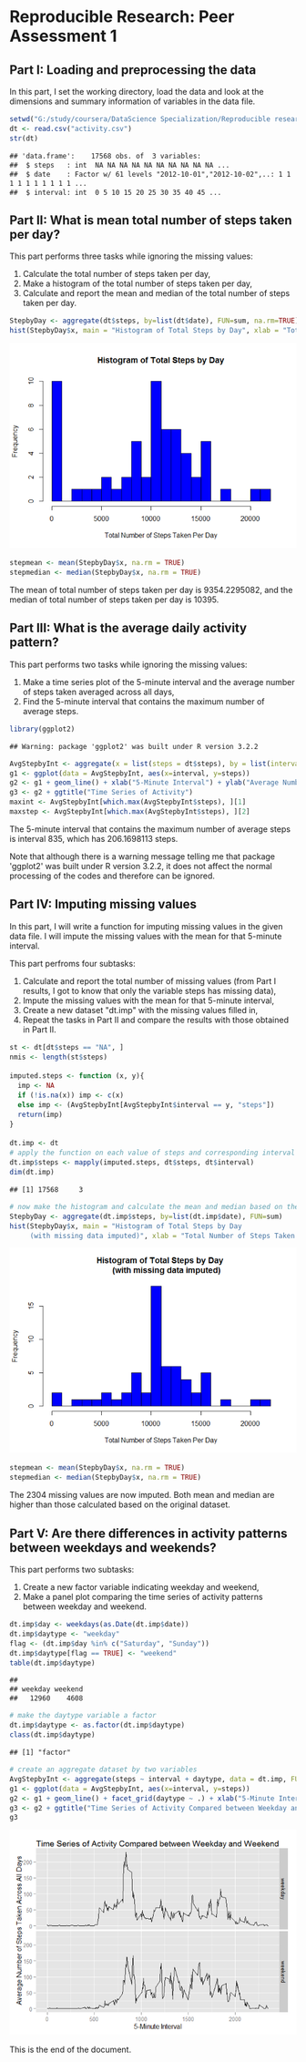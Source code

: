 # Reproducible Research: Peer Assessment 1


## Part I: Loading and preprocessing the data

In this part, I set the working directory, load the data and look at the dimensions and summary information of variables in the data file.


```r
setwd("G:/study/coursera/DataScience Specialization/Reproducible research")
dt <- read.csv("activity.csv")
str(dt)
```

```
## 'data.frame':	17568 obs. of  3 variables:
##  $ steps   : int  NA NA NA NA NA NA NA NA NA NA ...
##  $ date    : Factor w/ 61 levels "2012-10-01","2012-10-02",..: 1 1 1 1 1 1 1 1 1 1 ...
##  $ interval: int  0 5 10 15 20 25 30 35 40 45 ...
```

## Part II: What is mean total number of steps taken per day?

This part performs three tasks while ignoring the missing values:
1. Calculate the total number of steps taken per day, 
2. Make a histogram of the total number of steps taken per day, 
3. Calculate and report the mean and median of the total number of steps taken per day.



```r
StepbyDay <- aggregate(dt$steps, by=list(dt$date), FUN=sum, na.rm=TRUE)
hist(StepbyDay$x, main = "Histogram of Total Steps by Day", xlab = "Total Number of Steps Taken Per Day", ylab="Frequency", breaks = 20, col = "blue")
```

![](PA1_template_files/figure-html/unnamed-chunk-2-1.png) 

```r
stepmean <- mean(StepbyDay$x, na.rm = TRUE)
stepmedian <- median(StepbyDay$x, na.rm = TRUE)
```

The mean of total number of steps taken per day is 9354.2295082, and the median of total number of steps taken per day is 10395.

## Part III: What is the average daily activity pattern?

This part performs two tasks while ignoring the missing values:
1. Make a time series plot of the 5-minute interval and the average number of steps taken averaged across all days, 
2. Find the 5-minute interval that contains the maximum number of average steps.


```r
library(ggplot2)
```

```
## Warning: package 'ggplot2' was built under R version 3.2.2
```

```r
AvgStepbyInt <- aggregate(x = list(steps = dt$steps), by = list(interval = dt$interval), FUN = mean, na.rm = TRUE)
g1 <- ggplot(data = AvgStepbyInt, aes(x=interval, y=steps))
g2 <- g1 + geom_line() + xlab("5-Minute Interval") + ylab("Average Number of Steps Taken Across All Days")
g3 <- g2 + ggtitle("Time Series of Activity")
maxint <- AvgStepbyInt[which.max(AvgStepbyInt$steps), ][1]
maxstep <- AvgStepbyInt[which.max(AvgStepbyInt$steps), ][2]
```

The 5-minute interval that contains the maximum number of average steps is interval 835, which has 206.1698113 steps. 

Note that although there is a warning message telling me that package 'ggplot2' was built under R version 3.2.2, it does not affect the normal processing of the codes and therefore can be ignored.


## Part IV: Imputing missing values

In this part, I will write a function for imputing missing values in the given data file. I will impute the missing values with the mean for that 5-minute interval.

This part perfroms four subtasks: 
1. Calculate and report the total number of missing values (from Part I results, I got to know that only the variable steps has missing data), 
2. Impute the missing values with the mean for that 5-minute interval, 
3. Create a new dataset "dt.imp" with the missing values filled in, 
4. Repeat the tasks in Part II and compare the results with those obtained in Part II.


```r
st <- dt[dt$steps == "NA", ]
nmis <- length(st$steps)

imputed.steps <- function (x, y){
  imp <- NA
  if (!is.na(x)) imp <- c(x)
  else imp <- (AvgStepbyInt[AvgStepbyInt$interval == y, "steps"])
  return(imp)
}

dt.imp <- dt
# apply the function on each value of steps and corresponding interval in the original dataset
dt.imp$steps <- mapply(imputed.steps, dt$steps, dt$interval)
dim(dt.imp)
```

```
## [1] 17568     3
```

```r
# now make the histogram and calculate the mean and median based on the new dataset
StepbyDay <- aggregate(dt.imp$steps, by=list(dt.imp$date), FUN=sum)
hist(StepbyDay$x, main = "Histogram of Total Steps by Day 
     (with missing data imputed)", xlab = "Total Number of Steps Taken Per Day", ylab="Frequency", breaks = 20, col = "blue")
```

![](PA1_template_files/figure-html/unnamed-chunk-4-1.png) 

```r
stepmean <- mean(StepbyDay$x, na.rm = TRUE)
stepmedian <- median(StepbyDay$x, na.rm = TRUE)
```

The 2304 missing values are now imputed. Both mean and median are higher than those calculated based on the original dataset. 


## Part V: Are there differences in activity patterns between weekdays and weekends?

This part performs two subtasks: 
1. Create a new factor variable indicating weekday and weekend,
2. Make a panel plot comparing the time series of activity patterns between weekday and weekend.


```r
dt.imp$day <- weekdays(as.Date(dt.imp$date))
dt.imp$daytype <- "weekday"
flag <- (dt.imp$day %in% c("Saturday", "Sunday")) 
dt.imp$daytype[flag == TRUE] <- "weekend"
table(dt.imp$daytype)
```

```
## 
## weekday weekend 
##   12960    4608
```

```r
# make the daytype variable a factor
dt.imp$daytype <- as.factor(dt.imp$daytype)
class(dt.imp$daytype)
```

```
## [1] "factor"
```

```r
# create an aggregate dataset by two variables
AvgStepbyInt <- aggregate(steps ~ interval + daytype, data = dt.imp, FUN = mean)
g1 <- ggplot(data = AvgStepbyInt, aes(x=interval, y=steps))
g2 <- g1 + geom_line() + facet_grid(daytype ~ .) + xlab("5-Minute Interval") + ylab("Average Number of Steps Taken Across All Days")
g3 <- g2 + ggtitle("Time Series of Activity Compared between Weekday and Weekend")
g3
```

![](PA1_template_files/figure-html/unnamed-chunk-5-1.png) 

This is the end of the document.


